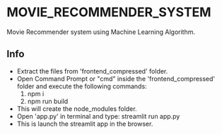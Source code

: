 # MOVIE_RECOMMENDER_SYSTEM
Movie Recommender system using Machine Learning Algorithm.
## Info
- Extract the files from 'frontend_compressed' folder.
- Open Command Prompt or "cmd" inside the 'frontend_compressed' folder and execute the following commands:
  1. npm i
  2. npm run build
- This will create the node_modules folder.
- Open 'app.py' in terminal and type: streamlit run app.py
- This is launch the streamlit app in the browser.
